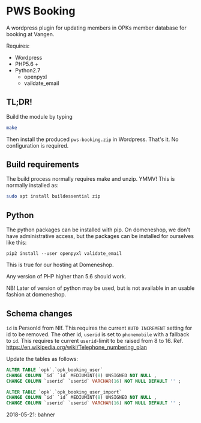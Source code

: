 PWS Booking
===

A wordpress plugin for updating members in OPKs member database for booking at Vangen.

Requires:

  * Wordpress
  * PHP5.6 +
  * Python2.7
    * openpyxl
    * vaildate_email

TL;DR!
---
Build the module by typing 
```bash
make
```

Then install the produced `pws-booking.zip` in Wordpress. That's it. No configuration is required.

Build requirements
---
The build process normally requires make and unzip. YMMV! This is normally installed as:
```bash
sudo apt install buildessential zip
```

Python
---
The python packages can be installed with pip. On domeneshop, we don't have administrative access, but the packages can be installed for ourselves like this:
```
pip2 install --user openpyxl validate_email
```
This is true for our hosting at Domeneshop.

Any version of PHP higher than 5.6 should work.

NB! Later of version of python may be used, but is not available in an usable fashion at domeneshop.

Schema changes
---
`id` is PersonId from NIf. This requires the current `AUTO INCREMENT` setting for id to be removed. The other id, `userid` is set to `phonemobile` with a fallback to `id`.  This requires te current `userid`-limit to be raised from 8 to 16. Ref. https://en.wikipedia.org/wiki/Telephone_numbering_plan

Update the tables as follows:

```sql
ALTER TABLE `opk`.`opk_booking_user`
CHANGE COLUMN `id` `id` MEDIUMINT(8) UNSIGNED NOT NULL ,
CHANGE COLUMN `userid` `userid` VARCHAR(16) NOT NULL DEFAULT '' ;

ALTER TABLE `opk`.`opk_booking_user_import`
CHANGE COLUMN `id` `id` MEDIUMINT(8) UNSIGNED NOT NULL ,
CHANGE COLUMN `userid` `userid` VARCHAR(16) NOT NULL DEFAULT '' ;
```

2018-05-21: bahner
